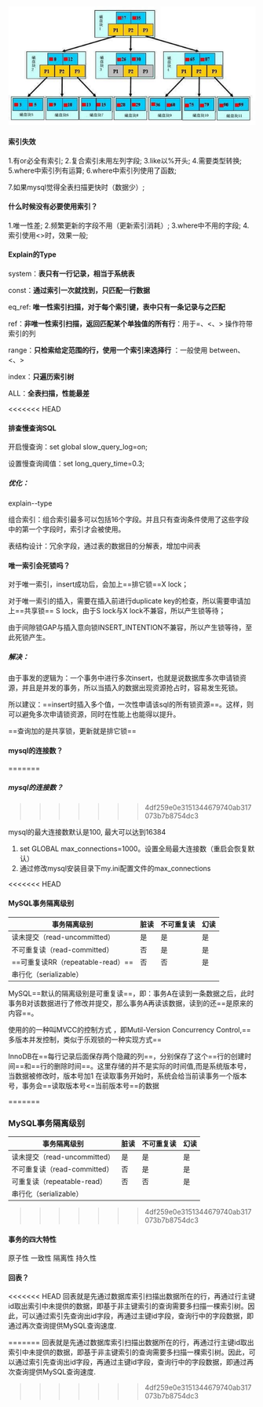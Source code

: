 ![image](assets/20160926141127260.jpeg)



#### 索引失效

1.有or必全有索引;
2.复合索引未用左列字段;
3.like以%开头;
4.需要类型转换;
5.where中索引列有运算;
6.where中索引列使用了函数;

7.如果mysql觉得全表扫描更快时（数据少）;



#### 什么时候没有必要使用索引？

1.唯一性差;
2.频繁更新的字段不用（更新索引消耗）;
3.where中不用的字段;
4.索引使用<>时，效果一般;



#### Explain的Type

  system：**表只有一行记录，相当于系统表**

  const：**通过索引一次就找到，只匹配一行数据**

  eq_ref: **唯一性索引扫描，对于每个索引键，表中只有一条记录与之匹配**

  ref：**非唯一性索引扫描，返回匹配某个单独值的所有行**：用于=、<、> 操作符带索引的列

  range：**只检索给定范围的行，使用一个索引来选择行** ：一般使用 between、<、>

  index：**只遍历索引树**

  ALL：**全表扫描，性能最差**  



<<<<<<< HEAD
#### 排查慢查询SQL

开启慢查询：set global slow_query_log=on; 

设置慢查询阈值：set long_query_time=0.3;

##### 优化：

explain--type

组合索引：组合索引最多可以包括16个字段。并且只有查询条件使用了这些字段中的第一个字段时，索引才会被使用。

表结构设计：冗余字段，通过表的数据目的分解表，增加中间表



#### 唯一索引会死锁吗？

对于唯一索引，insert成功后，会加上==排它锁==X lock；

对于唯一索引的插入，需要在插入前进行duplicate key的检查，所以需要申请加上==共享锁== S lock，由于S lock与X lock不兼容，所以产生锁等待；

 由于间隙锁GAP与插入意向锁INSERT_INTENTION不兼容，所以产生锁等待，至此死锁产生。

##### 解决：

由于事发的逻辑为：一个事务中进行多次insert，也就是说数据库多次申请锁资源，并且是并发的事务，所以当插入的数据出现资源抢占时，容易发生死锁。

所以建议：==insert时插入多个值，一次性申请该sql的所有锁资源==。这样，则可以避免多次申请锁资源，同时在性能上也能得以提升。

==查询加的是共享锁，更新就是排它锁==



#### mysql的连接数？
=======


##### mysql的连接数？
>>>>>>> 4df259e0e3151344679740ab317073b7b8754dc3

mysql的最大连接数默认是100, 最大可以达到16384

1. set GLOBAL max_connections=1000。设置全局最大连接数（重启会恢复默认）
2. 通过修改mysql安装目录下my.ini配置文件的max_connections

<<<<<<< HEAD




#### MySQL事务隔离级别

| 事务隔离级别                      | 脏读 | 不可重复读 | 幻读 |
| --------------------------------- | ---- | ---------- | ---- |
| 读未提交（read-uncommitted）      | 是   | 是         | 是   |
| 不可重复读（read-committed）      | 否   | 是         | 是   |
| ==可重复读RR（repeatable-read）== | 否   | 否         | 是   |
| 串行化（serializable）            |      |            |      |

MySQL==默认的隔离级别是可重复读==，即：事务A在读到一条数据之后，此时事务B对该数据进行了修改并提交，那么事务A再读该数据，读到的还==是原来的内容==。 

使用的的一种叫MVCC的控制方式 ，即Mutil-Version Concurrency Control,==多版本并发控制，类似于乐观锁的一种实现方式==

InnoDB在==每行记录后面保存两个隐藏的列==，分别保存了这个==行的创建时间==和==行的删除时间==。这里存储的并不是实际的时间值,而是系统版本号，当数据被修改时，版本号加1
在读取事务开始时，系统会给当前读事务一个版本号，事务会==读取版本号<=当前版本号==的数据


=======
### **MySQL事务隔离级别**

| 事务隔离级别                 | 脏读 | 不可重复读 | 幻读 |
| ---------------------------- | ---- | ---------- | ---- |
| 读未提交（read-uncommitted） | 是   | 是         | 是   |
| 不可重复读（read-committed） | 否   | 是         | 是   |
| 可重复读（repeatable-read）  | 否   | 否         | 是   |
| 串行化（serializable）       |      |            |      |
>>>>>>> 4df259e0e3151344679740ab317073b7b8754dc3

#### 事务的四大特性

原子性 一致性 隔离性 持久性



#### 回表？

<<<<<<< HEAD
回表就是先通过数据库索引扫描出数据所在的行，再通过行主键id取出索引中未提供的数据，即基于非主键索引的查询需要多扫描一棵索引树。因此，可以通过索引先查询出id字段，再通过主键id字段，查询行中的字段数据，即通过再次查询提供MySQL查询速度.





=======
回表就是先通过数据库索引扫描出数据所在的行，再通过行主键id取出索引中未提供的数据，即基于非主键索引的查询需要多扫描一棵索引树。因此，可以通过索引先查询出id字段，再通过主键id字段，查询行中的字段数据，即通过再次查询提供MySQL查询速度.
>>>>>>> 4df259e0e3151344679740ab317073b7b8754dc3
